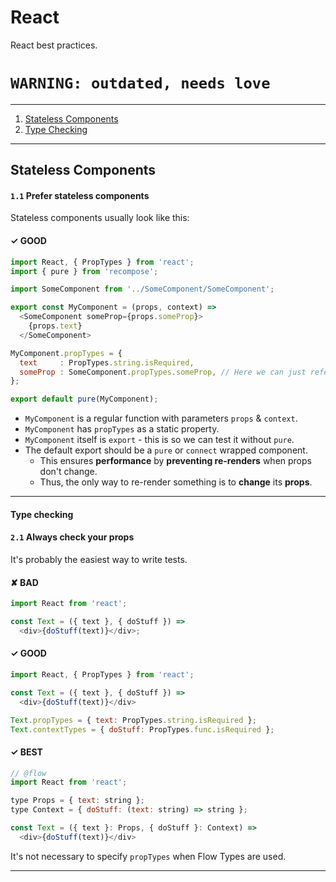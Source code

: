 # React

React best practices.

# `WARNING: outdated, needs love`

---

1. [Stateless Components](#stateless-components)
2. [Type Checking](#type-checking)

---

## Stateless Components

#### `1.1` Prefer stateless components

Stateless components usually look like this:

#### ✓ GOOD

```js
import React, { PropTypes } from 'react';
import { pure } from 'recompose';

import SomeComponent from '../SomeComponent/SomeComponent';

export const MyComponent = (props, context) =>
  <SomeComponent someProp={props.someProp}>
    {props.text}
  </SomeComponent>

MyComponent.propTypes = {
  text     : PropTypes.string.isRequired,
  someProp : SomeComponent.propTypes.someProp, // Here we can just reference instead of duplicate
};

export default pure(MyComponent);
```

- `MyComponent` is a regular function with parameters `props` & `context`.
- `MyComponent` has `propTypes` as a static property.
- `MyComponent` itself is `export` - this is so we can test it without `pure`.
- The default export should be a `pure` or `connect` wrapped component.
  - This ensures **performance** by **preventing re-renders** when props don't change.
  - Thus, the only way to re-render something is to **change** its **props**.

---

#### Type checking

#### `2.1` Always check your props

It's probably the easiest way to write tests.

#### ✘ BAD

```js
import React from 'react';

const Text = ({ text }, { doStuff }) =>
  <div>{doStuff(text)}</div>;
```

#### ✓ GOOD

```js
import React, { PropTypes } from 'react';

const Text = ({ text }, { doStuff }) =>
  <div>{doStuff(text)}</div>

Text.propTypes = { text: PropTypes.string.isRequired };
Text.contextTypes = { doStuff: PropTypes.func.isRequired };
```

#### ✓ BEST

```js
// @flow
import React from 'react';

type Props = { text: string };
type Context = { doStuff: (text: string) => string };

const Text = ({ text }: Props, { doStuff }: Context) =>
  <div>{doStuff(text)}</div>

```

It's not necessary to specify `propTypes` when Flow Types are used.


---
